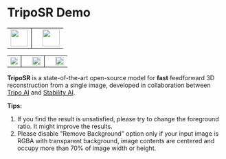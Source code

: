 # TripoSR Demo
<table>
<tr>
<td style="text-align: center;">
<a href="https://stability.ai">
<img src="https://images.squarespace-cdn.com/content/v1/6213c340453c3f502425776e/6c9c4c25-5410-4547-bc26-dc621cdacb25/Stability+AI+logo.png" height="40" />
</a>
</td>
<td style="border-left: 1px solid #000; width: 1px;"></td>
<td style="text-align: center;">
<a href="https://www.tripo3d.ai">
<img src="https://www.tripo3d.ai/logo.png" height="40" />
</a>
</td>
</tr>
</table>

<table cellspacing="0" cellpadding="0">
<tr>
<td style="text-align: center;">
<a href="https://huggingface.co/stabilityai/TripoSR"><img src="https://img.shields.io/badge/%F0%9F%A4%97%20Model_Card-Huggingface-orange"></a>
</td>
<td style="border-left: 1px solid #000; width: 1px;"></td>
<td style="text-align: center;">
<a href="https://github.com/VAST-AI-Research/TripoSR"><img src="logos/github-mark-white.png" height="20"></a>
</td>
<td style="border-left: 1px solid #000; width: 1px;"></td>
<td style="text-align: left;">
<a href="https://github.com/VAST-AI-Research/TripoSR"><img src="https://img.shields.io/badge/arXiv-1234.56789-b31b1b.svg" height="20"></a>
</td>
</tr>
</table>



**TripoSR** is a state-of-the-art open-source model for **fast** feedforward 3D reconstruction from a single image, developed in collaboration between [Tripo AI](https://www.tripo3d.ai/) and [Stability AI](https://stability.ai/).

**Tips:**
1. If you find the result is unsatisfied, please try to change the foreground ratio. It might improve the results.
2. Please disable "Remove Background" option only if your input image is RGBA with transparent background, image contents are centered and occupy more than 70% of image width or height.